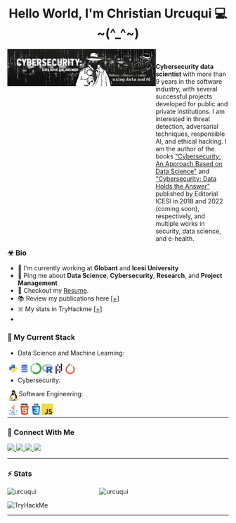 <h1 align="center"> Hello World, I'm Christian Urcuqui 💻~(^_^~) </h1>

<div id="contentBox" style="margin:0px auto; width:100%">
 
<div id="column3" style="float:left; margin:0;width:67%">
 <img id="mdt_13" src="https://github.com/urcuqui/urcuqui/blob/main/LinkedIn_banner.png?raw=true">
</div>

<div id="column2" style="float:left; margin:0;width:33%;">
   <br>
  <p>
     <b>Cybersecurity data scientist </b> with more than 9 years in the software industry, with several successful projects developed for public and private institutions. I am interested in threat detection, adversarial techniques, responsible AI, and ethical hacking. I am the author of the books <a href="https://www.icesi.edu.co/editorial/ciberseguridad/">"Cybersecurity: An Approach Based on Data Science"</a> and <a href="https://www.icesi.edu.co/editorial/ciberseguridad-datos/">"Cybersecurity: Data Holds the Answer" </a> published by Editorial ICESI in 2018 and 2022 (coming soon), respectively, and multiple works in security, data science, and e-health.
 </p>
</div>
</div>

*** 

### ☣ Bio

- 🏢 I'm currently working at **Globant** and **Icesi University**
- 💬 Ping me about **Data Science**, **Cybersecurity**, **Research**, and **Project Management**
- 📝 Checkout my [Resume](https://www.linkedin.com/in/christianurcuqui/).
- 📚 Review my publications here [[+]](https://scholar.google.es/citations?user=q6dRgYIAAAAJ&hl)
- ☠️ My stats in TryHackme [[+]](https://tryhackme.com/p/urcuqui)
- 

### 🤖 My Current Stack

- Data Science and Machine Learning:

<img align="left" alt="python" width="26px" src="https://raw.githubusercontent.com/github/explore/80688e429a7d4ef2fca1e82350fe8e3517d3494d/topics/python/python.png" />
<img align="left" alt="SQL" width="26px" src="https://raw.githubusercontent.com/github/explore/80688e429a7d4ef2fca1e82350fe8e3517d3494d/topics/sql/sql.png" />
<img align="left" alt="Anaconda" width="26px" src="https://raw.githubusercontent.com/devicons/devicon/master/icons/anaconda/anaconda-original.svg" />
<img align="left" alt="R" width="26px" src="https://raw.githubusercontent.com/devicons/devicon/master/icons/r/r-original.svg" />
<img align="left" alt="Pandas" width="26px" src="https://raw.githubusercontent.com/devicons/devicon/master/icons/pandas/pandas-original.svg" />
<img align="left" alt="PyTorch" width="26px" src="https://raw.githubusercontent.com/devicons/devicon/master/icons/pytorch/pytorch-original.svg" />

<br>

- Cybersecurity:

<img align="left" alt="Linux" width="26px" src="https://raw.githubusercontent.com/devicons/devicon/master/icons/linux/linux-original.svg" />

- Software Engineering:

<img align="left" alt="Java" width="26px" src="https://raw.githubusercontent.com/devicons/devicon/master/icons/java/java-original.svg" />




<img align="left" alt="HTML5" width="26px" src="https://raw.githubusercontent.com/github/explore/80688e429a7d4ef2fca1e82350fe8e3517d3494d/topics/html/html.png" />
<img align="left" alt="CSS3" width="26px" src="https://raw.githubusercontent.com/github/explore/80688e429a7d4ef2fca1e82350fe8e3517d3494d/topics/css/css.png" />
<img align="left" alt="JavaScript" width="26px" src="https://raw.githubusercontent.com/github/explore/80688e429a7d4ef2fca1e82350fe8e3517d3494d/topics/javascript/javascript.png" />
<br>

***

<p align="center">

### 💬 Connect With Me

<p left="center">
<a href="https://twitter.com/ulcamilo">
  <img src="https://img.shields.io/badge/twitter-%231DA1F2.svg?&style=for-the-badge&logo=twitter&logoColor=white" height=25>
</a> 
<a href="https://www.linkedin.com/in/christianurcuqui/?locale=en_US">
  <img src="https://img.shields.io/badge/linkedin-%230077B5.svg?&style=for-the-badge&logo=linkedin&logoColor=white" height=25>
</a> 
<a href="https://urcuqui.medium.com/">
  <img src="https://img.shields.io/badge/Medium-12100E?style=for-the-badge&logo=medium&logoColor=white" height=25>
</a>
<a href="mailto:ulcamilo.me@gmail.com">
  <img src="	https://img.shields.io/badge/Gmail-D14836?style=for-the-badge&logo=gmail&logoColor=white" height=25>
</a>
</p>


<!--
**urcuqui/urcuqui** is a ✨ _special_ ✨ repository because its `README.md` (this file) appears on your GitHub profile.

Here are some ideas to get you started:

- 🔭 I’m currently working on ...
- 🌱 I’m currently learning ...
- 👯 I’m looking to collaborate on ...
- 🤔 I’m looking for help with ...
- 💬 Ask me about ...
- 📫 How to reach me: ...
- 😄 Pronouns: ...
- ⚡ Fun fact: ...
-->


***

### :zap: Stats


<p>
&nbsp;<img align="left" src="https://github-readme-stats.vercel.app/api?username=urcuqui&show_icons=true&theme=chartreuse-dark&include_all_commits=true" alt="urcuqui" width="40%">

<img src="https://github-readme-stats.vercel.app/api/top-langs?username=urcuqui&show_icons=true&theme=react&include_all_commits=true&layout=compact" alt="urcuqui" width="37%">
</p>

<p> 
<img src="https://tryhackme-badges.s3.amazonaws.com/urcuqui.png" alt="TryHackMe">

</p>

***



